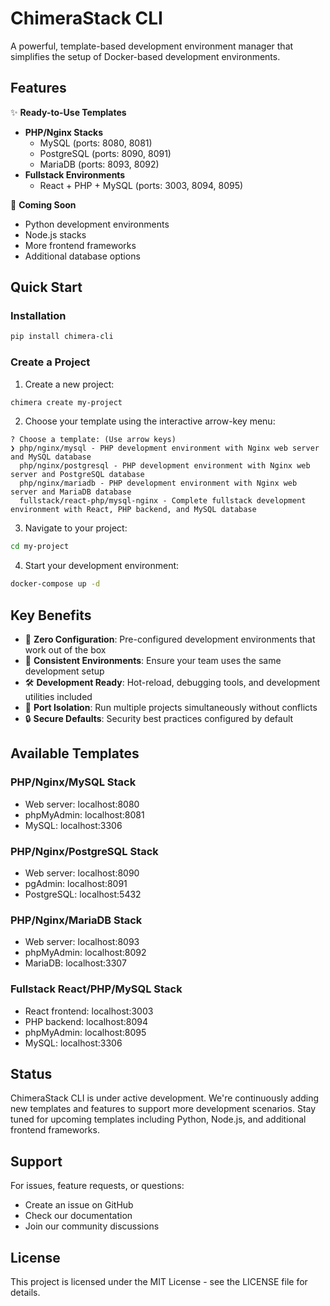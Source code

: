# ChimeraStack CLI

A powerful, template-based development environment manager that simplifies the setup of Docker-based development environments.

## Features

✨ **Ready-to-Use Templates**
- **PHP/Nginx Stacks**
  - MySQL (ports: 8080, 8081)
  - PostgreSQL (ports: 8090, 8091)
  - MariaDB (ports: 8093, 8092)
- **Fullstack Environments**
  - React + PHP + MySQL (ports: 3003, 8094, 8095)

🚀 **Coming Soon**
- Python development environments
- Node.js stacks
- More frontend frameworks
- Additional database options

## Quick Start

### Installation

```bash
pip install chimera-cli
```

### Create a Project

1. Create a new project:
```bash
chimera create my-project
```

2. Choose your template using the interactive arrow-key menu:
```
? Choose a template: (Use arrow keys)
❯ php/nginx/mysql - PHP development environment with Nginx web server and MySQL database
  php/nginx/postgresql - PHP development environment with Nginx web server and PostgreSQL database
  php/nginx/mariadb - PHP development environment with Nginx web server and MariaDB database
  fullstack/react-php/mysql-nginx - Complete fullstack development environment with React, PHP backend, and MySQL database
```

3. Navigate to your project:
```bash
cd my-project
```

4. Start your development environment:
```bash
docker-compose up -d
```

## Key Benefits

- 🎯 **Zero Configuration**: Pre-configured development environments that work out of the box
- 🔄 **Consistent Environments**: Ensure your team uses the same development setup
- 🛠️ **Development Ready**: Hot-reload, debugging tools, and development utilities included
- 🔌 **Port Isolation**: Run multiple projects simultaneously without conflicts
- 🔒 **Secure Defaults**: Security best practices configured by default

## Available Templates

### PHP/Nginx/MySQL Stack
- Web server: localhost:8080
- phpMyAdmin: localhost:8081
- MySQL: localhost:3306

### PHP/Nginx/PostgreSQL Stack
- Web server: localhost:8090
- pgAdmin: localhost:8091
- PostgreSQL: localhost:5432

### PHP/Nginx/MariaDB Stack
- Web server: localhost:8093
- phpMyAdmin: localhost:8092
- MariaDB: localhost:3307

### Fullstack React/PHP/MySQL Stack
- React frontend: localhost:3003
- PHP backend: localhost:8094
- phpMyAdmin: localhost:8095
- MySQL: localhost:3306

## Status

ChimeraStack CLI is under active development. We're continuously adding new templates and features to support more development scenarios. Stay tuned for upcoming templates including Python, Node.js, and additional frontend frameworks.

## Support

For issues, feature requests, or questions:
- Create an issue on GitHub
- Check our documentation
- Join our community discussions

## License

This project is licensed under the MIT License - see the LICENSE file for details.